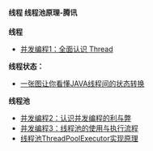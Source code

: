 #### 线程 线程池原理-腾讯
**线程**
- [并发编程1：全面认识 Thread](https://blog.csdn.net/u011240877/article/details/57202704)

**线程状态：**
- [一张图让你看懂JAVA线程间的状态转换](https://my.oschina.net/mingdongcheng/blog/139263)

**线程池**
- [并发编程2：认识并发编程的利与弊](https://blog.csdn.net/u011240877/article/details/58756137)
- [并发编程3：线程池的使用与执行流程](https://blog.csdn.net/u011240877/article/details/73440993)
- [线程池ThreadPoolExecutor实现原理](https://itimetraveler.github.io/2018/02/13/%E3%80%90Java%E3%80%91%E7%BA%BF%E7%A8%8B%E6%B1%A0ThreadPoolExecutor%E5%AE%9E%E7%8E%B0%E5%8E%9F%E7%90%86/)

